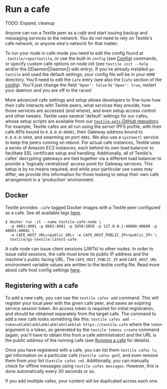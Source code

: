# Run a cafe

TODO: Expand, cleanup

Anyone can run a Textile peer as a _cafe_ and start issuing backup and messaging services to the network. You do not need to rely on Textile's cafe network, or anyone else's network for that matter.

To run your node in cafe mode you need to edit the config found at `.textile/repo/textile`, or use the built-in `config` (see [Config](/learn/config)) commands, or specify custom cafe options on node init (see `textile init --help` and/or the [[Daemon|Daemon]] wiki entry). If you've already installed `go-textile` and used the default settings, your config file will be in your `HOME` directory. You'll need to edit the `Cafe` entry (see also the [`Cafe` section of the [config](/learn/config#Cafe)). You'll just change the field `"Open": false` to `"Open": true`, restart your daemon and you are off to the races!

More advanced cafe settings and setup allows developers to fine-tune how their cafe interacts with Textile peers, what services they provide, how those services are accessed (and where), and even setup access control and other tweaks. Textile uses several 'default' settings for our cafes, whose setup scripts are available from our [`textile-opts` GitHub repository](https://github.com/textileio/textile-opts). For example, Textile cafes are all run using the _server_ IPFS profile, with their cafe APIs bound to `0.0.0.0:40601`, their Gateway address bound to `0.0.0.0:5050`, and swarming on port `4001`. We also use a `systemctl` service to keep the peers running on reboot. For actual cafe instances, Textile uses a series of Amazon EC2 instances, each behind its own load balancer to facilitate SSL certificate setup and handling. Additionally, all of Textile's cafes' decrypting gateways are tied together via a different load balancer to provide a 'logically centralized' access point for Gateway services. This setup is by no means required, and while your particular use cases may differ, we provide this information for those looking to setup their own cafe arrangement in a 'production' environment.

## Docker

Textile provides `-cafe` tagged Docker images with a Textile peer configured as a cafe. See all available tags [here](https://hub.docker.com/r/textile/go-textile/tags).

    $ docker run -it --name textile-cafe-node \
      -p 4001:4001 -p 8081:8081 -p 5050:5050 -p 127.0.0.1:40600:40600 -p 40601:40601 \
      -e CAFE_HOST_URL=<public_URL> -e CAFE_HOST_PUBLIC_IP=<public_IP> \
      textile/go-textile:latest-cafe

A cafe node can issue client sessions (JWTs) to other nodes. In order to issue valid sessions, the cafe must know its public IP address and the machine's public facing URL. The `CAFE_HOST_PUBLIC_IP` and `CAFE_HOST_URL` environment variable values are written to the textile config file. Read more about cafe host config settings [here](/learn/config#Cafe).

## Registering with a cafe

To add a new cafe, you can use the `textile cafes add` command. This will register your local peer with the given cafe peer, and saves an expiring service session token. An access token is required for initial registration, and should be obtained separately from the target cafe. The command to add a new cafe looks something like this: `textile cafes add --token=blahblahblahblahblahnlahblah https://textile.cafe` where the `token` argument is a token, as generated by the `textile tokens create` command (again, you'll have to obtain this from a cafe administrator) and the URL is the public address of the running cafe (see [Running a cafe](/run/cafes) for details).

Once you have registered with a cafe, you can list them `textile cafes ls`, get information on a particular cafe (`textile cafes get`), and even remove them from your list (`textile cafes rm`). Additionally, you can manually check for offline messages using `textile cafes messages`. However, this is done automatically every 30 seconds or so.

If you add multiple cafes, your content will be duplicated across each one.

